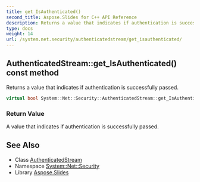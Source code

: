 ```yaml
---
title: get_IsAuthenticated()
second_title: Aspose.Slides for C++ API Reference
description: Returns a value that indicates if authentication is successfully passed.
type: docs
weight: 14
url: /system.net.security/authenticatedstream/get_isauthenticated/
---
```

## AuthenticatedStream::get_IsAuthenticated() const method


Returns a value that indicates if authentication is successfully passed.

```cpp
virtual bool System::Net::Security::AuthenticatedStream::get_IsAuthenticated() const =0
```


### Return Value

A value that indicates if authentication is successfully passed.

## See Also

* Class [AuthenticatedStream](../)
* Namespace [System::Net::Security](../../)
* Library [Aspose.Slides](../../../)